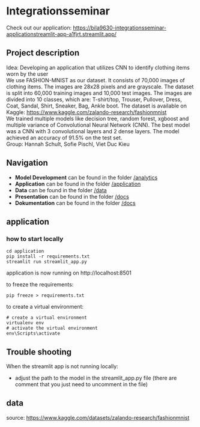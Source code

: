 # Integrationsseminar
Check out our application: https://bila9630-integrationsseminar-applicationstreamlit-app-a1fjrt.streamlit.app/


## Project description

Idea: Developing an application that utilizes CNN to identify clothing items worn by the user
<br>We use FASHION-MNIST as our dataset. It consists of 70,000 images of clothing items. The images are 28x28 pixels and are grayscale. The dataset is split into 60,000 training images and 10,000 test images. The images are divided into 10 classes, which are: T-shirt/top, Trouser, Pullover, Dress, Coat, Sandal, Shirt, Sneaker, Bag, Ankle boot. The dataset is available on Kaggle: https://www.kaggle.com/zalando-research/fashionmnist
<br>We trained multiple models like decision tree, random forest, xgboost and multiple variance of Convolutional Neural Network (CNN). The best model was a CNN with 3 convolutional layers and 2 dense layers. The model achieved an accuracy of 91.5% on the test set.
<br>Group: Hannah Schult, Sofie Pischl, Viet Duc Kieu

## Navigation
- **Model Development** can be found in the folder [/analytics](/analytics)
- **Application** can be found in the folder [/application](/application)
- **Data** can be found in the folder [/data](/data)
- **Presentation** can be found in the folder [/docs](/docs/FashionMNIST%20-%20Integrationsseminar.pptx)
- **Dokumentation** can be found in the folder [/docs](/docs/FashionMNIST%20-%20Seminararbeit.pdf)

## application
### how to start locally
```
cd application
pip install -r requirements.txt
streamlit run streamlit_app.py
```
application is now running on http://localhost:8501

to freeze the requirements:
```
pip freeze > requirements.txt
```

to create a virtual environment:
```
# create a virtual environment
virtualenv env
# activate the virtual environment
env\Scripts\activate
```

## Trouble shooting
When the streamlit app is not running locally:
- adjust the path to the model in the streamlit_app.py file (there are comment that you just need to uncomment in the file)

## data
source: https://www.kaggle.com/datasets/zalando-research/fashionmnist
